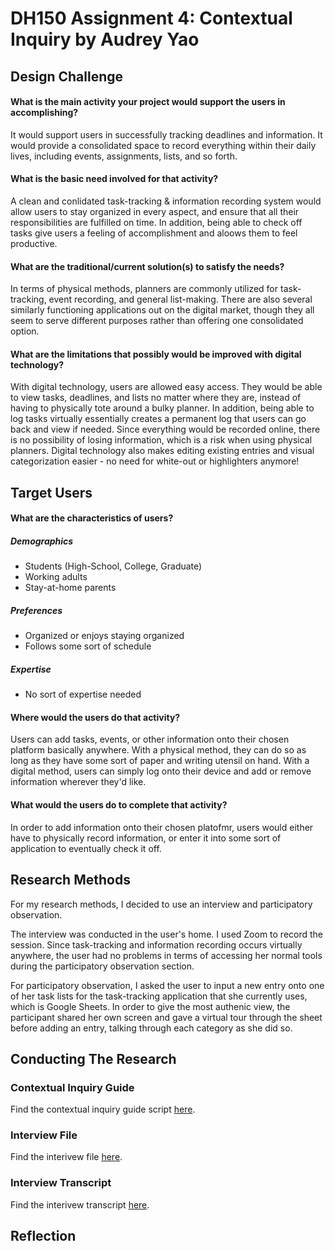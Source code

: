 # DH150 Assignment 4: Contextual Inquiry by Audrey Yao

## Design Challenge

#### What is the main activity your project would support the users in accomplishing?
It would support users in successfully tracking deadlines and information. It would provide a consolidated space to record everything within their daily lives, including events, assignments, lists, and so forth.

#### What is the basic need involved for that activity?
A clean and conlidated task-tracking & information recording system would allow users to stay organized in every aspect, and ensure that all their responsibilities are fulfilled on time. In addition, being able to check off tasks give users a feeling of accomplishment and aloows them to feel productive. 

#### What are the traditional/current solution(s) to satisfy the needs?
In terms of physical methods, planners are commonly utilized for task-tracking, event recording, and general list-making. There are also several similarly functioning applications out on the digital market, though they all seem to serve different purposes rather than offering one consolidated option.

#### What are the limitations that possibly would be improved with digital technology?
With digital technology, users are allowed easy access. They would be able to view tasks, deadlines, and lists no matter where they are, instead of having to physically tote around a bulky planner. In addition, being able to log tasks virtually essentially creates a permanent log that users can go back and view if needed. Since everything would be recorded online, there is no possibility of losing information, which is a risk when using physical planners. Digital technology also makes editing existing entries and visual categorization easier - no need for white-out or highlighters anymore!

## Target Users

#### What are the characteristics of users?
##### Demographics
* Students (High-School, College, Graduate)
* Working adults 
* Stay-at-home parents 
##### Preferences
* Organized or enjoys staying organized
* Follows some sort of schedule
##### Expertise
* No sort of expertise needed

#### Where would the users do that activity?
Users can add tasks, events, or other information onto their chosen platform basically anywhere. With a physical method, they can do so as long as they have some sort of paper and writing utensil on hand. With a digital method, users can simply log onto their device and add or remove information wherever they'd like. 

#### What would the users do to complete that activity?
In order to add information onto their chosen platofmr, users would either have to physically record information, or enter it into some sort of application  to eventually check it off. 

## Research Methods 

For my research methods, I decided to use an interview and participatory observation.

The interview was conducted in the user's home. I used Zoom to record the session. Since task-tracking and information recording occurs virtually anywhere, the user had no problems in terms of accessing her normal tools during the participatory observation section.

For participatory observation, I asked the user to input a new entry onto one of her task lists for the task-tracking application that she currently uses, which is Google Sheets. In order to give the most authenic view, the participant shared her own screen and gave a virtual tour through the sheet before adding an entry, talking through each category as she did so.

## Conducting The Research

### Contextual Inquiry Guide 

Find the contextual inquiry guide script <a href="https://docs.google.com/document/d/1PQvMmLDPXl7mL1qxZ7yeR4iyuCiYsgAKVUOfxcjuO7s/edit?usp=sharing">here</a>.

### Interview File

Find the interivew file <a href="https://drive.google.com/drive/folders/1dFMHDYp-dEYakn9bdKnC3H1b4FNRF7aQ?usp=sharing">here</a>.

### Interview Transcript

Find the interivew transcript <a href="https://docs.google.com/document/d/1vSZySf2hZeimDntpJDeQR8mwSLeC3uMNL8PJLqzhXOg/edit?usp=sharing">here</a>.

## Reflection


